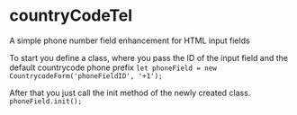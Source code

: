 # countryCodeTel
A simple phone number field enhancement for HTML input fields

To start you define a class, where you pass the ID of the input field and the default countrycode phone prefix
`
let phoneField = new CountrycodeForm('phoneFieldID', '+1');
`

After that you just call the init method of the newly created class.
`
phoneField.init();
`
